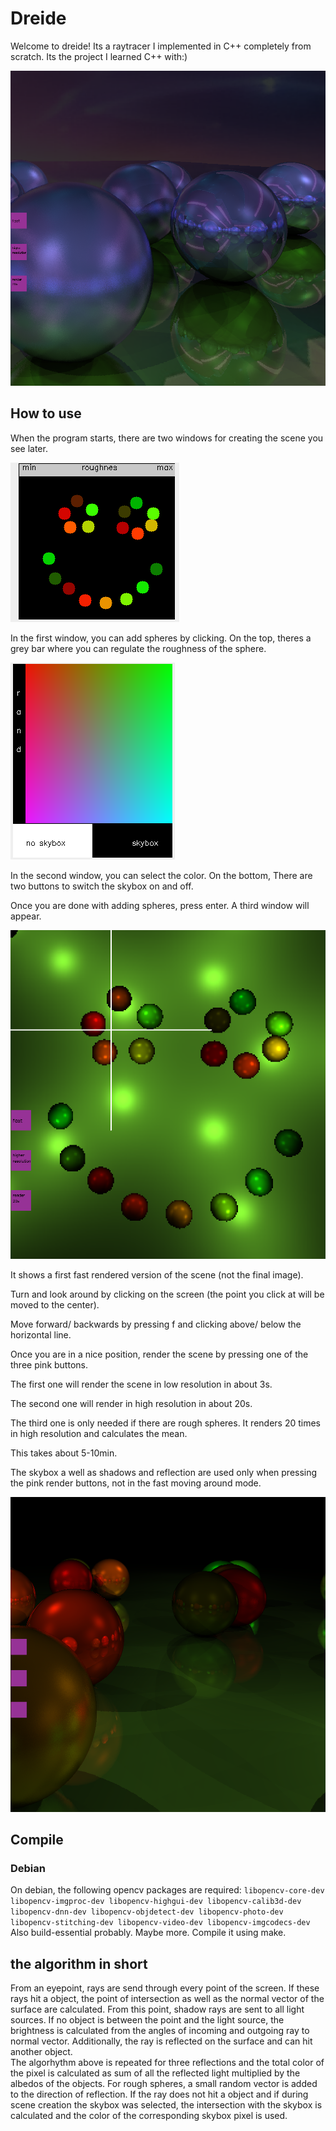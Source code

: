 # Dreide
Welcome to dreide! Its a raytracer I implemented in C++ completely from scratch.
Its the project I learned C++ with:)

![](readme_imgs/sky3.png)

## How to use
When the program starts, there are two windows for creating the scene you see later. 

![](readme_imgs/dreide_create_spheres.png)

In the first window, you can add spheres by clicking. On the top, theres a grey bar where you can regulate the roughness of the sphere.


![](readme_imgs/dreideselectcolor.png)

In the second window, you can select the color. On the bottom, There are two buttons to switch the skybox on and off.

Once you are done with adding spheres, press enter. A third window will appear.

![](readme_imgs/dreide_firstview.png)

It shows a first fast rendered version of the scene (not the final image).

Turn and look around by clicking on the screen (the point you click at will be moved to the center).

Move forward/ backwards by pressing f and clicking above/ below the horizontal line.

Once you are in a nice position, render the scene by pressing one of the three pink buttons.

The first one will render the scene in low resolution in about 3s.

The second one will render in high resolution in about 20s.

The third one is only needed if there are rough spheres. It renders 20 times in high resolution and calculates the mean.

This takes about 5-10min.

The skybox a well as shadows and reflection are used only when pressing the pink render buttons, not in the fast moving around mode.

![](readme_imgs/rough4.png)




## Compile
### Debian
On debian, the following opencv packages are required:
`libopencv-core-dev libopencv-imgproc-dev libopencv-highgui-dev libopencv-calib3d-dev libopencv-dnn-dev libopencv-objdetect-dev libopencv-photo-dev libopencv-stitching-dev libopencv-video-dev libopencv-imgcodecs-dev`
Also build-essential probably. Maybe more.
Compile it using make.

## the algorithm in short
From an eyepoint, rays are send through every point of the screen. If these rays hit a object, the point of intersection as well as the normal vector of the surface are calculated.
From this point, shadow rays are sent to all light sources. If no object is between the point and the light source, the brightness is calculated from the angles of incoming and outgoing ray to normal vector.
Additionally, the ray is reflected on the surface and can hit another object.  
The algorhythm above is repeated for three reflections and the total color of the pixel is calculated as sum of all the reflected light multiplied by the albedos of the objects.
For rough spheres, a small random vector is added to the direction of reflection.
If the ray does not hit a object and if during scene creation the skybox was selected, the intersection with the skybox is calculated and the color of the corresponding skybox pixel is used.

